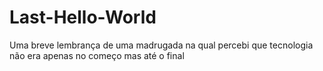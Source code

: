 # Last-Hello-World
Uma breve lembrança de uma madrugada na qual percebi que tecnologia não era apenas no começo mas até o final 
